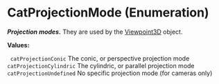 # CatProjectionMode (Enumeration)

**_Projection modes._**
They are used by the [Viewpoint3D](../InfInterfaces/interface_Viewpoint3D_24360.md) object.

**Values:**

` catProjectionConic`      The conic, or perspective projection mode
` catProjectionCylindric`      The cylindric, or parallel projection mode
` catProjectionUndefined`      No specific projection mode (for cameras only)